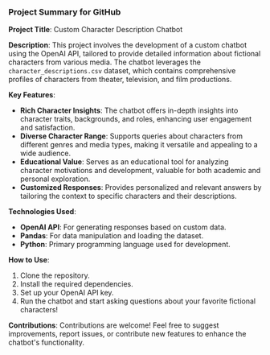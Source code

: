 ### Project Summary for GitHub

**Project Title**: Custom Character Description Chatbot

**Description**:
This project involves the development of a custom chatbot using the OpenAI API, tailored to provide detailed information about fictional characters from various media. The chatbot leverages the `character_descriptions.csv` dataset, which contains comprehensive profiles of characters from theater, television, and film productions.

**Key Features**:
- **Rich Character Insights**: The chatbot offers in-depth insights into character traits, backgrounds, and roles, enhancing user engagement and satisfaction.
- **Diverse Character Range**: Supports queries about characters from different genres and media types, making it versatile and appealing to a wide audience.
- **Educational Value**: Serves as an educational tool for analyzing character motivations and development, valuable for both academic and personal exploration.
- **Customized Responses**: Provides personalized and relevant answers by tailoring the context to specific characters and their descriptions.

**Technologies Used**:
- **OpenAI API**: For generating responses based on custom data.
- **Pandas**: For data manipulation and loading the dataset.
- **Python**: Primary programming language used for development.

**How to Use**:
1. Clone the repository.
2. Install the required dependencies.
3. Set up your OpenAI API key.
4. Run the chatbot and start asking questions about your favorite fictional characters!

**Contributions**:
Contributions are welcome! Feel free to suggest improvements, report issues, or contribute new features to enhance the chatbot's functionality.
